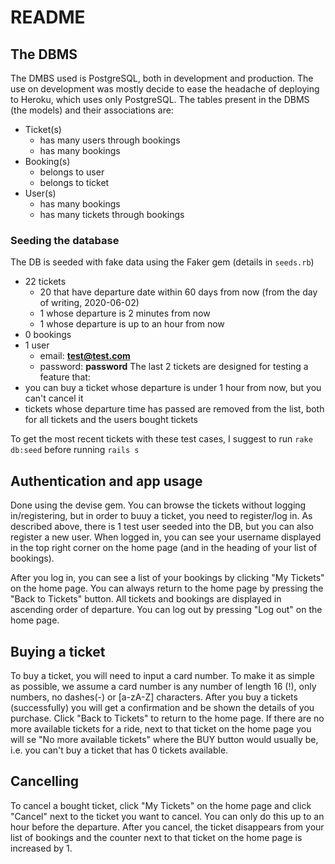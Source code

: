 # README

## The DBMS
The DMBS used is PostgreSQL, both in development and production. The use on development was mostly decide to ease the headache of deploying to Heroku, which uses only PostgreSQL. The tables present in the DBMS (the models) and their associations are:

- Ticket(s)
  - has many users through bookings
  - has many bookings
- Booking(s)
  - belongs to user
  - belongs to ticket
- User(s)
  - has many bookings
  - has many tickets through bookings
  
  
### Seeding the database
The DB is seeded with fake data using the Faker gem (details in `seeds.rb`)
- 22 tickets
  - 20 that have departure date within 60 days from now (from the day of writing, 2020-06-02)
  - 1 whose departure is 2 minutes from now
  - 1 whose departure is up to an hour from now
- 0 bookings
- 1 user
  - email: **test@test.com**
  - password: **password**
The last 2 tickets are designed for testing a feature that:
- you can buy a ticket whose departure is under 1 hour from now, but you can't cancel it
- tickets whose departure time has passed are removed from the list, both for all tickets and the users bought tickets

To get the most recent tickets with these test cases, I suggest to run `rake db:seed` before running `rails s`

## Authentication and app usage

Done using the devise gem. You can browse the tickets without logging in/registering, but in order to buuy a ticket, you need to register/log in. As described above, there is 1 test user seeded into the DB, but you can also register a new user. When logged in, you can see your username displayed in the top right corner on the home page (and in the heading of your list of bookings).

After you log in, you can see a list of your bookings by clicking "My Tickets" on the home page. You can always return to the home page by pressing the "Back to Tickets" button. All tickets and bookings are displayed in ascending order of departure. You can log out by pressing "Log out" on the home page.

## Buying a ticket
To buy a ticket, you will need to input a card number. To make it as simple as possible, we assume a card number is any number of length 16 (!), only numbers, no dashes(-) or [a-zA-Z] characters. After you buy a tickets (successfully) you will get a confirmation and be shown the details of you purchase. Click "Back to Tickets" to return to the home page. If there are no more available tickets for a ride, next to that ticket on the home page you will se "No more available tickets" where the BUY button would usually be, i.e. you can't buy a ticket that has 0 tickets available.

## Cancelling
To cancel a bought ticket, click "My Tickets" on the home page and click "Cancel" next to the ticket you want to cancel. You can only do this up to an hour before the departure. After you cancel, the ticket disappears from your list of bookings and the counter next to that ticket on the home page is increased by 1.



